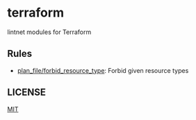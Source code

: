 # terraform

lintnet modules for Terraform

## Rules

- [plan_file/forbid_resource_type](plan_file/forbid_resource_type): Forbid given resource types

## LICENSE

[MIT](LICENSE)
